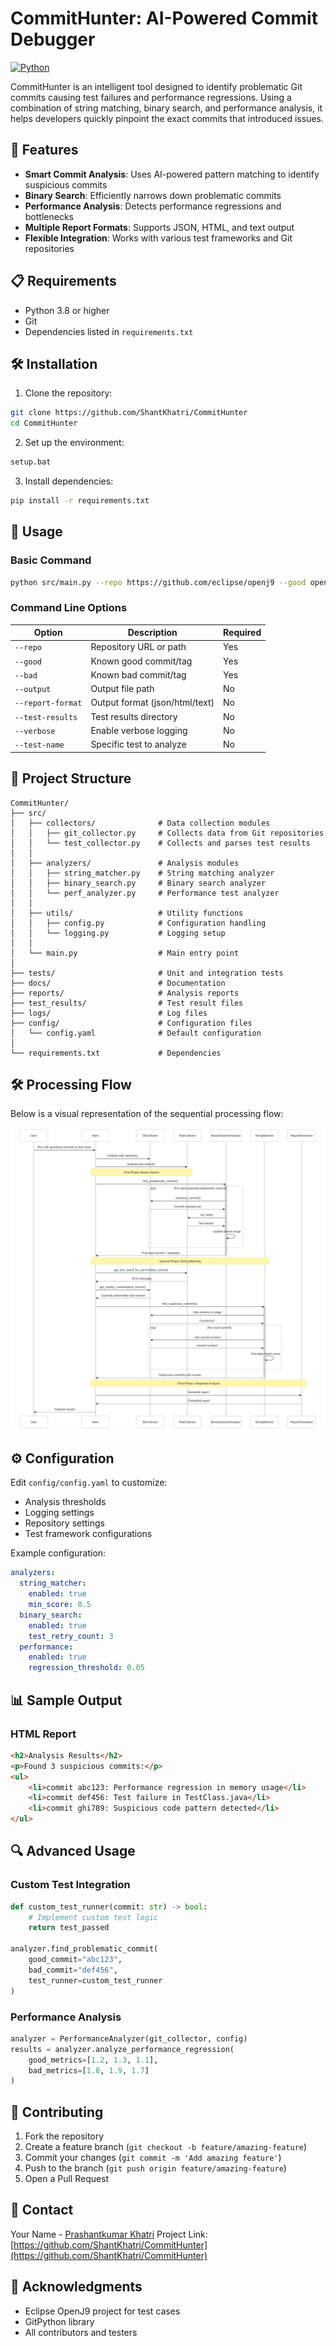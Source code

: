 # CommitHunter: AI-Powered Commit Debugger

[![Python](https://img.shields.io/badge/python-3.8%2B-blue.svg)](https://www.python.org/downloads/)

CommitHunter is an intelligent tool designed to identify problematic Git commits causing test failures and performance regressions. Using a combination of string matching, binary search, and performance analysis, it helps developers quickly pinpoint the exact commits that introduced issues.

## 🚀 Features

- **Smart Commit Analysis**: Uses AI-powered pattern matching to identify suspicious commits
- **Binary Search**: Efficiently narrows down problematic commits
- **Performance Analysis**: Detects performance regressions and bottlenecks
- **Multiple Report Formats**: Supports JSON, HTML, and text output
- **Flexible Integration**: Works with various test frameworks and Git repositories

## 📋 Requirements

- Python 3.8 or higher
- Git
- Dependencies listed in `requirements.txt`

## 🛠️ Installation

1. Clone the repository:
```bash
git clone https://github.com/ShantKhatri/CommitHunter
cd CommitHunter
```

2. Set up the environment:
```bash
setup.bat
```

3. Install dependencies:
```bash
pip install -r requirements.txt
```

## 🎯 Usage

### Basic Command

```bash
python src/main.py --repo https://github.com/eclipse/openj9 --good openj9-0.38.0 --bad openj9-0.39.0 --output ./reports/analysis.html --report-format html --verbose
```

### Command Line Options

| Option | Description | Required |
|--------|-------------|----------|
| `--repo` | Repository URL or path | Yes |
| `--good` | Known good commit/tag | Yes |
| `--bad` | Known bad commit/tag | Yes |
| `--output` | Output file path | No |
| `--report-format` | Output format (json/html/text) | No |
| `--test-results` | Test results directory | No |
| `--verbose` | Enable verbose logging | No |
| `--test-name` | Specific test to analyze | No |

## 📁 Project Structure

```
CommitHunter/
├── src/
│   ├── collectors/              # Data collection modules
│   │   ├── git_collector.py     # Collects data from Git repositories
│   │   └── test_collector.py    # Collects and parses test results
│   │
│   ├── analyzers/               # Analysis modules
│   │   ├── string_matcher.py    # String matching analyzer
│   │   ├── binary_search.py     # Binary search analyzer
│   │   └── perf_analyzer.py     # Performance test analyzer
│   │
│   ├── utils/                   # Utility functions
│   │   ├── config.py            # Configuration handling
│   │   └── logging.py           # Logging setup
│   │
│   └── main.py                  # Main entry point
│
├── tests/                       # Unit and integration tests
├── docs/                        # Documentation
├── reports/                     # Analysis reports
├── test_results/                # Test result files
├── logs/                        # Log files
├── config/                      # Configuration files
│   └── config.yaml              # Default configuration
│
└── requirements.txt             # Dependencies
```

## 🛠 Processing Flow

Below is a visual representation of the sequential processing flow:

![Processing Flow](docs/Sequential_Processing_Flow_Diagram.png)


## ⚙️ Configuration

Edit `config/config.yaml` to customize:
- Analysis thresholds
- Logging settings
- Repository settings
- Test framework configurations

Example configuration:
```yaml
analyzers:
  string_matcher:
    enabled: true
    min_score: 0.5
  binary_search:
    enabled: true
    test_retry_count: 3
  performance:
    enabled: true
    regression_threshold: 0.05
```

## 📊 Sample Output

### HTML Report
```html
<h2>Analysis Results</h2>
<p>Found 3 suspicious commits:</p>
<ul>
    <li>commit abc123: Performance regression in memory usage</li>
    <li>commit def456: Test failure in TestClass.java</li>
    <li>commit ghi789: Suspicious code pattern detected</li>
</ul>
```

## 🔍 Advanced Usage

### Custom Test Integration

```python
def custom_test_runner(commit: str) -> bool:
    # Implement custom test logic
    return test_passed

analyzer.find_problematic_commit(
    good_commit="abc123",
    bad_commit="def456",
    test_runner=custom_test_runner
)
```

### Performance Analysis

```python
analyzer = PerformanceAnalyzer(git_collector, config)
results = analyzer.analyze_performance_regression(
    good_metrics=[1.2, 1.3, 1.1],
    bad_metrics=[1.8, 1.9, 1.7]
)
```

## 🤝 Contributing

1. Fork the repository
2. Create a feature branch (`git checkout -b feature/amazing-feature`)
3. Commit your changes (`git commit -m 'Add amazing feature'`)
4. Push to the branch (`git push origin feature/amazing-feature`)
5. Open a Pull Request


## 📮 Contact

Your Name - [Prashantkumar Khatri](https://www.linkedin.com/in/prashantkumar-khatri/)
Project Link: [https://github.com/ShantKhatri/CommitHunter](https://github.com/ShantKhatri/CommitHunter)

## 🙏 Acknowledgments

- Eclipse OpenJ9 project for test cases
- GitPython library
- All contributors and testers